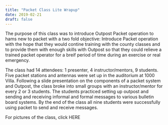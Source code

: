 ```yaml
---
title: "Packet Class Lite Wrapup"
date: 2019-02-21
draft: false
---
```

The purpose of this class was to introduce Outpost Packet operation to hams new to packet with a two fold objective: Introduce Packet operation with the hope that they would contine training with the county classes and to provide them with enough skills with Outpost so that they could relieve a trained packet operator for a breif period of time during an exercise or real emergency.

The class had 14 attendees: 1 presenter, 4 instructor/mentors, 9 students. Five packet stations and antennas were set up in the auditorium at 1000 Villa. Following a slide presentation on the components of a packet system and Outpost, the class broke into small groups with an instructor/mentor for every 2 or 3 students. The students practiced setting up outpost and sending and receiving informal and formal messages to various bulletin board systems. By the end of the class all nine students were successfully using packet to send and receive messages.

For pictures of the class, click HERE
